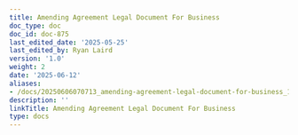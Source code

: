 ```yaml
---
title: Amending Agreement Legal Document For Business
doc_type: doc
doc_id: doc-875
last_edited_date: '2025-05-25'
last_edited_by: Ryan Laird
version: '1.0'
weight: 2
date: '2025-06-12'
aliases:
- /docs/20250606070713_amending-agreement-legal-document-for-business_1_1/
description: ''
linkTitle: Amending Agreement Legal Document For Business
type: docs
---
```


